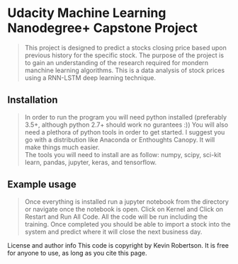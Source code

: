 # Udacity Machine Learning Nanodegree+ Capstone Project
> This project is designed to predict a stocks closing price based upon previous history for the specific stock. The purpose of the project is to gain an understanding of the research required for mondern manchine learning algorithms. This is a data analysis of stock prices using a RNN-LSTM deep learning technique. 

## Installation
> In order to run the program you will need python installed (preferably 3.5+, although python 2.7+ should work no gurantees :)) You will also need a plethora of python tools in order to get started.  I suggest you go with a distribution like Anaconda or Enthoughts Canopy.  It will make things much easier.  
> The tools you will need to install are as follow: numpy, scipy, sci-kit learn, pandas, jupyter, keras, and tensorflow. 

## Example usage
> Once everything is installed run a jupyter notebook from the directory or navigate once the notebook is open.  Click on Kernel and Click on Restart and Run All Code.  All the code will be run including the training.  Once completed you should be able to import a stock into the system and predict where it will close the next business day. 


License and author info
This code is copyright by Kevin Robertson.  It is free for anyone to use, as long as you cite this page. 
